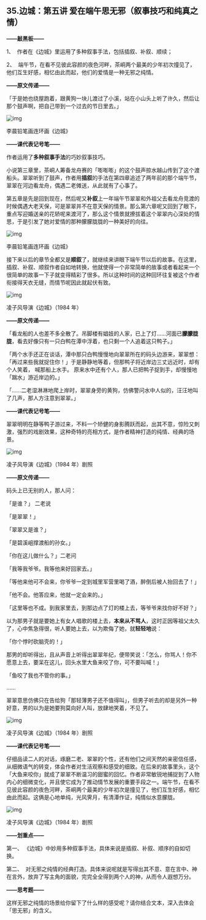 ## 35.边城：第五讲 爱在端午思无邪（叙事技巧和纯真之情）
**——敲黑板——**


1、  作者在《边城》里运用了多种叙事手法，包括插叙、补叙、顺续；


2、  端午节，在看不见彼此容颜的夜色河畔，茶峒两个最美的少年初次撞见了，他们互生好感，相忆由此而起，他们的爱情是一种无邪之纯情。


**——原文传递——**


「于是她也绕屋跑着，跟黄狗一块儿渡过了小溪，站在小山头上听了许久，然后让那个鼓声啊，把自己带到一个过去的节日里去。」


  



![img](https://pic3.zhimg.com/v2-894d7e8f9ed53d2150b96baa08a36194.webp)

  



李晨铅笔画连环画《边城》


**——课代表记号笔——**


作者运用了**多种叙事手法**的巧妙叙事技巧。


小说第三章里，茶峒人筹备龙舟赛的「嘭嘭嘭」的这个鼓声掠水越山传到了这个渡船头。翠翠听到了鼓声，作者用**插叙**的手法在第四章追述了两年前的那个端午节，翠翠在河边看龙舟，偶遇二老傩送，从此就有了心事了。


第五章是先是回到现在，然后呢又**补叙**上一年端午节翠翠和外祖父去看龙舟竞渡的时候偶遇大老天保，可是翠翠并不在意天保的情景。那么第六章呢又回到了眼下，重点写迎婚送亲的花轿呢来渡河了，那么这个情景就撩拔着这个翠翠内心深处的情思，于是引发了她对爱情的那种朦朦胧胧的一种美好的向往。


  



![img](https://pic1.zhimg.com/v2-130b55ff5dd8e6cb9cc2ddba0309814c.webp)

  



李晨铅笔画连环画《边城》


接下来以后的章节全都又是**顺叙**了，就继续来讲眼下端午节以后的故事。在这里，插叙、补叙、顺叙作者自如地转换，他就使得一个非常简单的故事或者看起来一个很简单的故事一下子就变得精彩了很多。所以这种时间的这种回环往复被这个作者衔接得天衣无缝，而情节呢因此就起伏有致。


  



![img](https://pic3.zhimg.com/v2-3ae7b19e31b422b77466a5fd975e0316.webp)

  



凌子风导演《边城》（1984 年）


**——原文传递——**


「看龙船的人也差不多全散了。吊脚楼有娼妓的人家，已上了灯……河面已**朦朦胧胧**，看去好像只有一只白鸭在潭中浮着，也只剩一个人追着这只鸭子。」


「两个水手还正在谈话，潭中那只白鸭慢慢地向翠翠所在的码头边游来，翠翠想：「再过来些我就捉住你！」于是静静地等着，但那鸭子将近岸边三丈远近时，却有个人笑着， 喊那船上水手。 原来水中还有个人，那人已把鸭子捉到手，却慢慢地「踹水」游近岸边的。」


「……二老湿淋淋地爬上岸时，翠翠身旁的黄狗，仿佛警问水中人似的，汪汪地叫了几声，那人方注意到翠翠。」


**——课代表记号笔——**


翠翠明明在静等鸭子游过来，不料一个矫健的身影腾跃而起，出其不意，惊险又刺激，强烈的戏剧效果，这种奇特的亮相方式，是作者精神打造的纯情、经典的场景。


  



![img](https://pic2.zhimg.com/v2-dc8978718ecc98f4493523736a1f352a.webp)

  



凌子风导演《边城》（1984 年）剧照


**——原文传递——**


码头上已无别的人，那人问：


「是谁？」 二老说


「是翠翠！」


「翠翠又是谁？」


「是碧溪岨撑渡船的孙女。」


「你在这儿做什么？」二老问


「我等我爷爷。我等他来好回家去。」


「等他来他可不会来，你爷爷一定到城里军营里喝了酒，醉倒后被人抬回去了！」


「他不会。他答应来，他就一定会来的。」


「这里等也不成。到我家里去，到那边点了灯的楼上去，等爷爷来找你好不好？」


以为那男子就是要她上有女人唱歌的楼上去，**本来从不骂人**，这时正因等祖父太久了，心中焦急得很，听人要她上去，以为欺侮了她，就**轻轻地**说：


「你个悖时砍脑壳的！」


那男的却听得出，且从声音上听得出翠翠年纪，便带笑说：「怎么，你骂人！你不愿意上去，要呆在这儿，回头水里大鱼来咬了你，可不要叫喊！」


「鱼咬了我也不管你的事。」


……


翠翠意思仿佛只在告给狗「那轻薄男子还不值得叫」，但男子听去的却是另外一种好意，男的以为是她要狗莫向好人叫，放肆地笑着，不见了。


  



![img](https://pic4.zhimg.com/v2-99dc9e768736ad662cf0384c74671d4d.webp)

  



凌子风导演《边城》（1984 年）剧照


**——课代表记号笔——**


仔细品读二人的对话，琢磨二老、翠翠的个性，还有他们之间天然的亲密信任感，从细微语气的转变，体会作者对生活观察和感受的细致。在后来的故事里头，这个「大鱼来咬你」就成了翠翠不断温习的甜蜜的回忆。作者非常敏锐地捕捉到了人物内心的细微变化，并且使它成为了推动情节发展的重要手段之一。端午节，在看不见彼此容颜的夜色河畔，茶峒两个最美的少年初次是撞见了，他们互生好感，相忆由此而起。这俩是心地单纯，光风霁月，有清潭作证，纯情似水意朦胧。


  



![img](https://pic2.zhimg.com/v2-5562ef2e06d22f646a50924464115b9a.webp)

  



凌子风导演《边城》（1984 年）剧照


**——划重点——**


第一、 《边城》中妙用多种叙事手法，具体来说是插叙、补叙、顺序的自如切换。


第二、  对无邪之纯情的经典打造。具体来说呢就是写得出其不意、意在言中、神在言外，放弃了写主角的面貌，完完全全得到两个人的神，从而令人遐想万分。


**——思考题——**


这样无邪之纯情的场景给你留下了什么样的感受呢？请你结合文本，深入去体会「思无邪」的含义。

